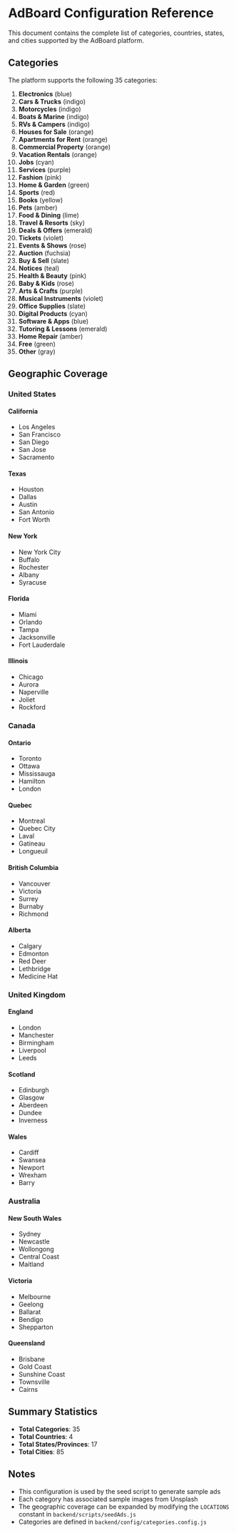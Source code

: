 # AdBoard Configuration Reference

This document contains the complete list of categories, countries, states, and cities supported by the AdBoard platform.

## Categories

The platform supports the following 35 categories:

1. **Electronics** (blue)
2. **Cars & Trucks** (indigo)
3. **Motorcycles** (indigo)
4. **Boats & Marine** (indigo)
5. **RVs & Campers** (indigo)
6. **Houses for Sale** (orange)
7. **Apartments for Rent** (orange)
8. **Commercial Property** (orange)
9. **Vacation Rentals** (orange)
10. **Jobs** (cyan)
11. **Services** (purple)
12. **Fashion** (pink)
13. **Home & Garden** (green)
14. **Sports** (red)
15. **Books** (yellow)
16. **Pets** (amber)
17. **Food & Dining** (lime)
18. **Travel & Resorts** (sky)
19. **Deals & Offers** (emerald)
20. **Tickets** (violet)
21. **Events & Shows** (rose)
22. **Auction** (fuchsia)
23. **Buy & Sell** (slate)
24. **Notices** (teal)
25. **Health & Beauty** (pink)
26. **Baby & Kids** (rose)
27. **Arts & Crafts** (purple)
28. **Musical Instruments** (violet)
29. **Office Supplies** (slate)
30. **Digital Products** (cyan)
31. **Software & Apps** (blue)
32. **Tutoring & Lessons** (emerald)
33. **Home Repair** (amber)
34. **Free** (green)
35. **Other** (gray)

## Geographic Coverage

### United States

#### California
- Los Angeles
- San Francisco
- San Diego
- San Jose
- Sacramento

#### Texas
- Houston
- Dallas
- Austin
- San Antonio
- Fort Worth

#### New York
- New York City
- Buffalo
- Rochester
- Albany
- Syracuse

#### Florida
- Miami
- Orlando
- Tampa
- Jacksonville
- Fort Lauderdale

#### Illinois
- Chicago
- Aurora
- Naperville
- Joliet
- Rockford

### Canada

#### Ontario
- Toronto
- Ottawa
- Mississauga
- Hamilton
- London

#### Quebec
- Montreal
- Quebec City
- Laval
- Gatineau
- Longueuil

#### British Columbia
- Vancouver
- Victoria
- Surrey
- Burnaby
- Richmond

#### Alberta
- Calgary
- Edmonton
- Red Deer
- Lethbridge
- Medicine Hat

### United Kingdom

#### England
- London
- Manchester
- Birmingham
- Liverpool
- Leeds

#### Scotland
- Edinburgh
- Glasgow
- Aberdeen
- Dundee
- Inverness

#### Wales
- Cardiff
- Swansea
- Newport
- Wrexham
- Barry

### Australia

#### New South Wales
- Sydney
- Newcastle
- Wollongong
- Central Coast
- Maitland

#### Victoria
- Melbourne
- Geelong
- Ballarat
- Bendigo
- Shepparton

#### Queensland
- Brisbane
- Gold Coast
- Sunshine Coast
- Townsville
- Cairns

## Summary Statistics

- **Total Categories**: 35
- **Total Countries**: 4
- **Total States/Provinces**: 17
- **Total Cities**: 85

## Notes

- This configuration is used by the seed script to generate sample ads
- Each category has associated sample images from Unsplash
- The geographic coverage can be expanded by modifying the `LOCATIONS` constant in `backend/scripts/seedAds.js`
- Categories are defined in `backend/config/categories.config.js`